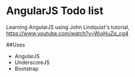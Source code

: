 AngularJS Todo list
===

Learning AngularJS using John Lindquist's tutorial,
https://www.youtube.com/watch?v=WuiHuZq_cg4

##Uses
- AngularJS
- UnderscoreJS
- Bootstrap